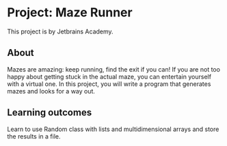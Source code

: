 # Project: Maze Runner

This project is by Jetbrains Academy.

## About

Mazes are amazing: keep running, find the exit if you can! If you are not too happy about getting stuck in the actual
maze, you can entertain yourself with a virtual one. In this project, you will write a program that generates mazes and
looks for a way out.

## Learning outcomes

Learn to use Random class with lists and multidimensional arrays and store the results in a file.
